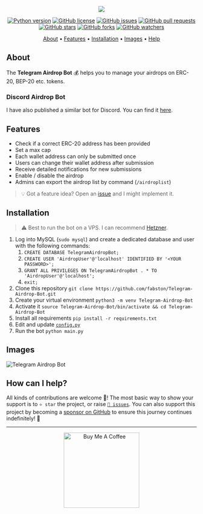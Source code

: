 <p align="center"><a href="https://github.com/fabston/Telegram-Airdrop-Bot" target="_blank"><img src="https://github.com/fabston/Telegram-Airdrop-Bot/blob/main/assets/logo.png?raw=true"></a></p>

<p align="center">
    <a href="https://www.python.org/downloads/release/python-380/"><img src="https://img.shields.io/badge/python-3.8-blue.svg?style=plastic" alt="Python version"></a>
    <a href="https://github.com/fabston/Telegram-Airdrop-Bot/blob/master/LICENSE"><img src="https://img.shields.io/github/license/fabston/Telegram-Airdrop-Bot?style=plastic" alt="GitHub license"></a>
    <a href="https://github.com/fabston/Telegram-Airdrop-Bot/issues"><img src="https://img.shields.io/github/issues/fabston/Telegram-Airdrop-Bot?style=plastic" alt="GitHub issues"></a>
    <a href="https://github.com/fabston/Telegram-Airdrop-Bot/pulls"><img src="https://img.shields.io/github/issues-pr/fabston/Telegram-Airdrop-Bot?style=plastic" alt="GitHub pull requests"></a>
    <br /><a href="https://github.com/fabston/Telegram-Airdrop-Bot/stargazers"><img src="https://img.shields.io/github/stars/fabston/Telegram-Airdrop-Bot?style=social" alt="GitHub stars"></a>
    <a href="https://github.com/fabston/Telegram-Airdrop-Bot/network/members"><img src="https://img.shields.io/github/forks/fabston/Telegram-Airdrop-Bot?style=social" alt="GitHub forks"></a>
    <a href="https://github.com/fabston/Telegram-Airdrop-Bot/watchers"><img src="https://img.shields.io/github/watchers/fabston/Telegram-Airdrop-Bot?style=social" alt="GitHub watchers"></a>
</p>

<p align="center">
  <a href="#about">About</a>
  •
  <a href="#features">Features</a>
  •
  <a href="#installation">Installation</a>
  •
  <a href="#images">Images</a>
  •
  <a href="#how-can-i-help">Help</a>
</p>

## About
The **Telegram Airdrop Bot** 💰 helps you to manage your airdrops on ERC-20, BEP-20 etc. tokens.

### Discord Airdrop Bot
I have also published a similar bot for Discord. You can find it [here](https://github.com/fabston/Discord-Airdrop-Bot).


## Features
- Check if a correct ERC-20 address has been provided
- Set a max cap
- Each wallet address can only be submitted once
- Users can change their wallet address after submission  
- Receive detailed notifications for new submissions
- Enable / disable the airdrop
- Admins can export the airdrop list by command (`/airdroplist`)

> 💡 Got a feature idea? Open an [issue](https://github.com/fabston/Telegram-Airdrop-Bot/issues/new?assignees=&labels=enhancement&template=feature-request---.md) and I might implement it.


## Installation
> ⚠️ Best to run the bot on a VPS. I can recommend [Hetzner](https://fabston.dev/hetzner).
1. Log into MySQL (`sudo mysql`) and create a dedicated database and user with the following commands:
   1. `CREATE DATABASE TelegramAirdropBot;`
   1. `CREATE USER 'AirdropUser'@'localhost' IDENTIFIED BY '<YOUR PASSWORD>';`
   1. `GRANT ALL PRIVILEGES ON TelegramAirdropBot . * TO 'AirdropUser'@'localhost';`
   1. `exit;`
1. Clone this repository `git clone https://github.com/fabston/Telegram-Airdrop-Bot.git`
1. Create your virtual environment `python3 -m venv Telegram-Airdrop-Bot`
1. Activate it `source Telegram-Airdrop-Bot/bin/activate && cd Telegram-Airdrop-Bot`
1. Install all requirements `pip install -r requirements.txt`
1. Edit and update [`config.py`](https://github.com/fabston/Telegram-Airdrop-Bot/blob/master/config.py)
1. Run the bot `python main.py`


## Images
![Telegram Airdrop Bot](https://github.com/fabston/Telegram-Airdrop-Bot/blob/main/assets/about.jpg?raw=true)

## How can I help?
All kinds of contributions are welcome 🙌! The most basic way to show your support is to `⭐️ star` the project, or raise [`🐞 issues`](https://github.com/fabston/Telegram-Airdrop-Bot/issues/new/choose). You can also support this project by becoming a [sponsor on GitHub](https://github.com/sponsors/fabston) to ensure this journey continues indefinitely! 🚀

***

<p align="center">
    <a href="https://www.buymeacoffee.com/fabston"><img alt="Buy Me A Coffee" title="☕️" src="https://github.com/fabston/Telegram-Airdrop-Bot/blob/main/assets/bmac.png?raw=true" width=200px></a>
</p>